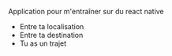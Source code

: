 Application pour m'entraîner sur du react native
- Entre ta localisation
- Entre ta destination
- Tu as un trajet

